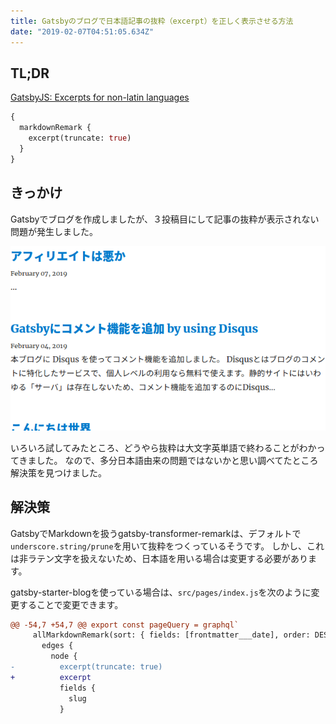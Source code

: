 ```yaml
---
title: Gatsbyのブログで日本語記事の抜粋（excerpt）を正しく表示させる方法
date: "2019-02-07T04:51:05.634Z"
---
```


## TL;DR

[GatsbyJS: Excerpts for non-latin languages](https://www.gatsbyjs.org/packages/gatsby-transformer-remark/#excerpts-for-non-latin-languages)
```graphql
{
  markdownRemark {
    excerpt(truncate: true)
  }
}
```

## きっかけ

Gatsbyでブログを作成しましたが、３投稿目にして記事の抜粋が表示されない問題が発生しました。

![Screenshot](./Screenshot.png)

いろいろ試してみたところ、どうやら抜粋は大文字英単語で終わることがわかってきました。
なので、多分日本語由来の問題ではないかと思い調べてたところ解決策を見つけました。

## 解決策

GatsbyでMarkdownを扱うgatsby-transformer-remarkは、デフォルトで`underscore.string/prune`を用いて抜粋をつくっているそうです。
しかし、これは非ラテン文字を扱えないため、日本語を用いる場合は変更する必要があります。

gatsby-starter-blogを使っている場合は、`src/pages/index.js`を次のように変更することで変更できます。

```diff
@@ -54,7 +54,7 @@ export const pageQuery = graphql`
     allMarkdownRemark(sort: { fields: [frontmatter___date], order: DESC }) {
       edges {
         node {
-          excerpt(truncate: true)
+          excerpt
           fields {
             slug
           }

```
